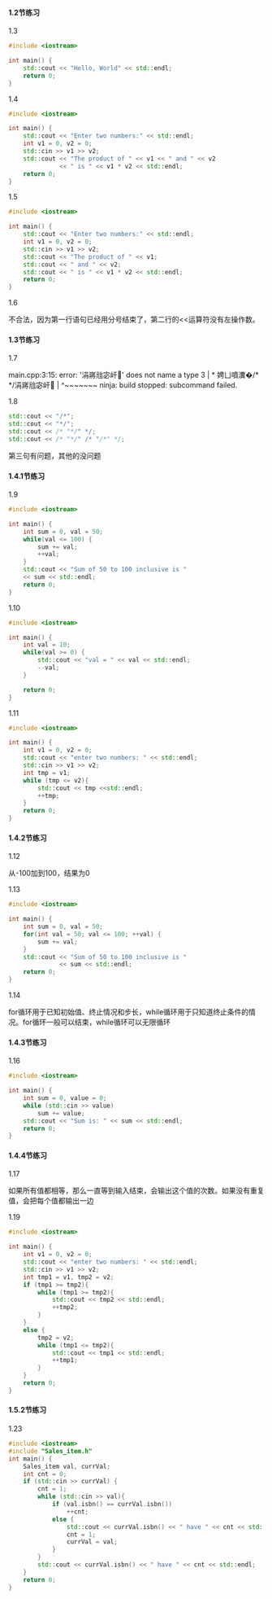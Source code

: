 #### 1.2节练习

1.3

```c++
#include <iostream>

int main() {
    std::cout << "Hello, World" << std::endl;
    return 0;
}
```

1.4

```c++
#include <iostream>

int main() {
    std::cout << "Enter two numbers:" << std::endl;
    int v1 = 0, v2 = 0;
    std::cin >> v1 >> v2;
    std::cout << "The product of " << v1 << " and " << v2
              << " is " << v1 * v2 << std::endl;
    return 0;
}
```

1.5

```c++
#include <iostream>

int main() {
    std::cout << "Enter two numbers:" << std::endl;
    int v1 = 0, v2 = 0;
    std::cin >> v1 >> v2;
    std::cout << "The product of " << v1;
    std::cout << " and " << v2;
    std::cout << " is " << v1 * v2 << std::endl;
    return 0;
}
```

1.6

不合法，因为第一行语句已经用分号结束了，第二行的<<运算符没有左操作数。

#### 1.3节练习

1.7

main.cpp:3:15: error: '涓嶈兘宓屽' does not name a type
    3 |  * 娉ㄩ噴瀵�/* */涓嶈兘宓屽
      |               ^~~~~~~~
ninja: build stopped: subcommand failed.

1.8

```c++
std::cout << "/*";
std::cout << "*/";
std::cout << /* "*/" */;
std::cout << /* "*/" /* "/*" */;
```

第三句有问题，其他的没问题

#### 1.4.1节练习

1.9

```c++
#include <iostream>

int main() {
    int sum = 0, val = 50;
    while(val <= 100) {
        sum += val;
        ++val;
    }
    std::cout << "Sum of 50 to 100 inclusive is "
    << sum << std::endl;
    return 0;
}
```

1.10

```c++
#include <iostream>

int main() {
    int val = 10;
    while(val >= 0) {
        std::cout << "val = " << val << std::endl;
        --val;
    }

    return 0;
}
```

1.11

```c++
#include <iostream>

int main() {
    int v1 = 0, v2 = 0;
    std::cout << "enter two numbers: " << std::endl;
    std::cin >> v1 >> v2;
    int tmp = v1;
    while (tmp <= v2){
        std::cout << tmp <<std::endl;
        ++tmp;
    }
    return 0;
}
```

#### 1.4.2节练习

1.12

从-100加到100，结果为0

1.13

```c++
#include <iostream>

int main() {
    int sum = 0, val = 50;
    for(int val = 50; val <= 100; ++val) {
        sum += val;
    }
    std::cout << "Sum of 50 to 100 inclusive is "
              << sum << std::endl;
    return 0;
}
```

1.14

for循环用于已知初始值、终止情况和步长，while循环用于只知道终止条件的情况。for循环一般可以结束，while循环可以无限循环

#### 1.4.3节练习

1.16

```c++
#include <iostream>

int main() {
    int sum = 0, value = 0;
    while (std::cin >> value)
        sum += value;
    std::cout << "Sum is: " << sum << std::endl;
    return 0;
}
```

#### 1.4.4节练习

1.17

如果所有值都相等，那么一直等到输入结束，会输出这个值的次数。如果没有重复值，会把每个值都输出一边

1.19

```c++
#include <iostream>

int main() {
    int v1 = 0, v2 = 0;
    std::cout << "enter two numbers: " << std::endl;
    std::cin >> v1 >> v2;
    int tmp1 = v1, tmp2 = v2;
    if (tmp1 >= tmp2){
        while (tmp1 >= tmp2){
            std::cout << tmp2 << std::endl;
            ++tmp2;
        }
    }
    else {
        tmp2 = v2;
        while (tmp1 <= tmp2){
            std::cout << tmp1 << std::endl;
            ++tmp1;
        }
    }
    return 0;
}
```

#### 1.5.2节练习

1.23

```c++
#include <iostream>
#include "Sales_item.h"
int main() {
    Sales_item val, currVal;
    int cnt = 0;
    if (std::cin >> currVal) {
        cnt = 1;
        while (std::cin >> val){
            if (val.isbn() == currVal.isbn())
                ++cnt;
            else {
                std::cout << currVal.isbn() << " have " << cnt << std::endl;
                cnt = 1;
                currVal = val;
            }
        }
        std::cout << currVal.isbn() << " have " << cnt << std::endl;
    }
    return 0;
}
```